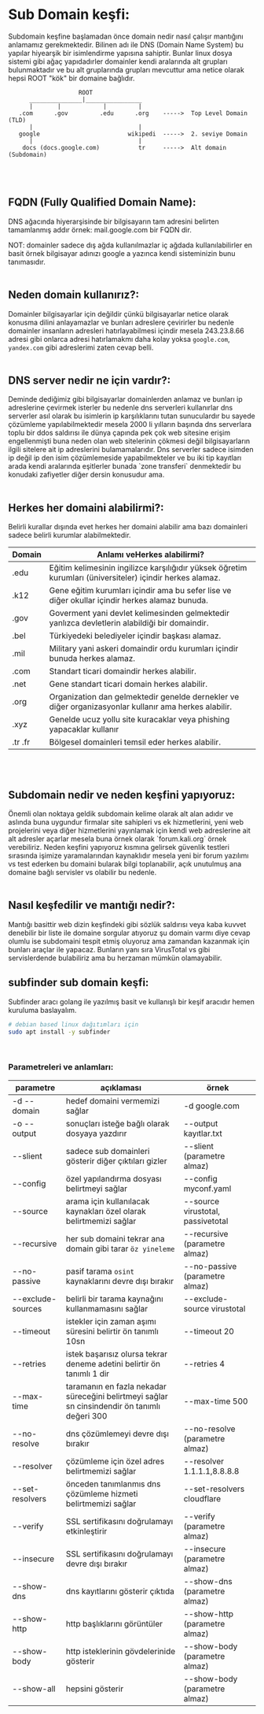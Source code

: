 # Sub Domain keşfi:

<p>
Subdomain keşfine başlamadan önce domain nedir nasıl çalışır mantığını anlamamız gerekmektedir. Bilinen adı ile DNS (Domain Name System) bu yapılar hiyearşik bir isimlendirme yapısına sahiptir. Bunlar linux dosya sistemi gibi ağaç yapıdadırler domainler kendi aralarında alt grupları bulunmaktadır ve bu alt gruplarında grupları mevcuttur ama netice olarak hepsi ROOT "kök" bir domaine bağlıdır.

                        ROOT
          _______________|________________
          |       |            |         |              
       .com      .gov         .edu      .org    ----->  Top Level Domain (TLD)
          |                              |
       google                         wikipedi  ----->  2. seviye Domain
          |                              |
        docs (docs.google.com)           tr     ----->  Alt domain (Subdomain)


<br>
<br>
<h2>FQDN (Fully Qualified Domain Name):</h2>

DNS ağacında hiyerarşisinde bir bilgisayarın tam adresini belirten tamamlanmış addır örnek: mail.google.com bir FQDN dir.

NOT: domainler sadece dış ağda kullanılmazlar iç ağdada kullanılabilirler en basit örnek bilgisayar adınızı google a yazınca kendi sisteminizin bunu tanımasıdır.
<br>
<br>

<h2>Neden domain kullanırız?:</h2>

Domainler bilgisayarlar için değildir çünkü bilgisayarlar netice olarak konusma dilini anlayamazlar ve bunları adreslere çevirirler bu nedenle domainler insanların adresleri hatırlayabilmesi içindir mesela 243.23.8.66 adresi gibi onlarca adresi hatırlamakmı daha kolay yoksa `google.com`, `yandex.com` gibi adreslerimi zaten cevap belli.
<br>
<br>

<h2>DNS server nedir ne için vardır?:</h2>
Deminde dediğimiz gibi bilgisayarlar domainlerden anlamaz ve bunları ip adreslerine çevirmek isterler bu nedenle dns serverleri kullanırlar dns serverler asıl olarak bu isimlerin ip karşılıklarını tutan sunuculardır bu sayede çözümleme yapılabilmektedir mesela 2000 li yılların başında dns serverlara toplu bir ddos saldırısı ile dünya çapında pek çok web sitesine erişim engellenmişti buna neden olan web sitelerinin çökmesi değil bilgisayarların ilgili sitelere ait ip adreslerini bulamamalarıdır. Dns serverler sadece isimden ip değil ip den isim çözümlemeside yapabilmekteler ve bu iki tip kayıtları arada kendi aralarında eşitlerler bunada `zone transferi` denmektedir bu konudaki zafiyetler diğer dersin konusudur ama.

<br>
<br>

<h2>Herkes her domaini alabilirmi?:</h2>
Belirli kurallar dışında evet herkes her domaini alabilir ama bazı domainleri sadece belirli kurumlar alabilmektedir.


| Domain | Anlamı veHerkes alabilirmi? |
|--------|-----------------------------|
| .edu   |  Eğitim kelimesinin ingilizce karşılığıdır yüksek öğretim kurumları (üniversiteler) içindir herkes alamaz. |
| .k12   |  Gene eğitim kurumları içindir ama bu sefer lise ve diğer okullar içindir herkes alamaz bunuda. |
| .gov   |  Goverment yani devlet kelimesinden gelmektedir yanlızca devletlerin alabildiği bir domaindir. |
| .bel   |  Türkiyedeki belediyeler içindir başkası alamaz. |
| .mil   |  Military yani askeri domaindir ordu kurumları içindir bunuda herkes alamaz. |
| .com   |  Standart ticari domaindir herkes alabilir. |
| .net   |  Gene standart ticari domain herkes alabilir. |
| .org   |  Organization dan gelmektedir genelde dernekler ve diğer organizasyonlar kullanır ama herkes alabilir.|
| .xyz   |  Genelde ucuz yollu site kuracaklar veya phishing yapacaklar kullanır |
| .tr .fr|  Bölgesel domainleri temsil eder herkes alabilir.|

<br>
<br>


<h2>Subdomain nedir ve neden keşfini yapıyoruz:</h2>
Önemli olan noktaya geldik subdomain kelime olarak alt alan adıdır ve aslında buna uygundur firmalar site sahipleri vs 
ek hizmetlerini, yeni web projelerini veya diğer hizmetlerini yayınlamak için kendi web adreslerine ait alt adresler 
açarlar mesela buna örnek olarak `forum.kali.org` örnek verebiliriz. Neden keşfini yapıyoruz kısmına gelirsek güvenlik testleri sırasında işimize yaramalarından kaynaklıdır mesela yeni bir forum yazılımı vs test ederken bu domaini bularak bilgi toplanabilir, açık unutulmuş ana domaine bağlı servisler vs olabilir bu nedenle.
<br>
<br>


<h2>Nasıl keşfedilir ve mantığı nedir?:</h2>
Mantığı basittir web dizin keşfindeki gibi sözlük saldırısı veya kaba kuvvet denebilir bir liste ile domaine sorgular atıyoruz şu domain varmı diye cevap olumlu ise subdomaini tespit etmiş oluyoruz ama zamandan kazanmak için bunları araçlar ile yapacaz. Bunların yanı sıra VirusTotal vs gibi servislerdende bulabiliriz ama bu herzaman mümkün olamayabilir.

<br>



<h2>subfinder sub domain keşfi:</h2>
Subfinder aracı golang ile yazılmış basit ve kullanışlı bir keşif aracıdır hemen kuruluma baslayalım.

<br>

```bash
# debian based linux dağıtımları için
sudo apt install -y subfinder 
```

<br>
<h3>Parametreleri ve anlamları: </h3>

| parametre | açıklaması | örnek |
|-----------|------------|-------|
| -d --domain | hedef domaini vermemizi sağlar | -d google.com | 
| -o --output | sonuçları isteğe bağlı olarak dosyaya yazdırır | --output kayıtlar.txt |
| --slient | sadece sub domainleri gösterir diğer çıktıları gizler | --slient (parametre almaz) |
| --config | özel yapılandırma dosyası belirtmeyi sağlar | --config myconf.yaml |
| --source | arama için kullanılacak kaynakları özel olarak belirtmemizi sağlar | --source virustotal, passivetotal |
| --recursive | her sub domaini tekrar ana domain gibi tarar `öz yineleme` | --recursive (parametre almaz) |
| --no-passive  | pasif tarama `osint` kaynaklarını devre dışı bırakır | --no-passive  (parametre almaz) |
| --exclude-sources | belirli bir tarama kaynağını kullanmamasını sağlar | --exclude-source virustotal | 
| --timeout | istekler için zaman aşımı süresini belirtir ön tanımlı 10sn | --timeout 20 |
| --retries | istek başarısız olursa tekrar deneme adetini belirtir ön tanımlı 1 dir | --retries 4 |
| --max-time | taramanın en fazla nekadar süreceğini belirtmeyi sağlar sn cinsindendir ön tanımlı değeri 300 | --max-time 500 |
| --no-resolve  | dns çözümlemeyi devre dışı bırakır | --no-resolve (parametre almaz) | 
| --resolver | çözümleme için özel adres belirtmemizi sağlar | --resolver 1.1.1.1,8.8.8.8 |
| --set-resolvers | önceden tanımlanmıs dns çözümleme hizmeti belirtmemizi sağlar | --set-resolvers cloudflare |
| --verify | SSL sertifikasını doğrulamayı etkinleştirir | --verify (parametre almaz) |
| --insecure | SSL sertifikasını doğrulamayı devre dışı bırakır | --insecure (parametre almaz) | 
| --show-dns | dns kayıtlarını gösterir çıktıda | --show-dns (parametre almaz) | 
| --show-http | http başlıklarını görüntüler | --show-http  (parametre almaz) |
| --show-body | http isteklerinin gövdelerinide gösterir |  --show-body (parametre almaz) |
| --show-all | hepsini gösterir |  --show-body (parametre almaz) |



</p>